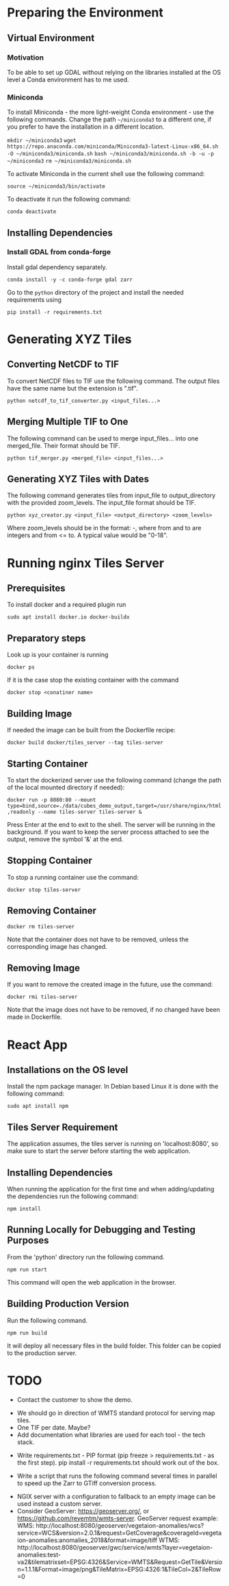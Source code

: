 # Preparing the Environment

## Virtual Environment

### Motivation

To be able to set up GDAL without relying on the libraries installed at the OS level a Conda environment has to me used.

### Miniconda

To install Miniconda - the more light-weight Conda environment - use the following commands. Change the path
`~/miniconda3` to a different one, if you prefer to have the installation in a different location.

`mkdir ~/miniconda3`
`wget https://repo.anaconda.com/miniconda/Miniconda3-latest-Linux-x86_64.sh -O ~/miniconda3/miniconda.sh`
`bash ~/miniconda3/miniconda.sh -b -u -p ~/miniconda3`
`rm ~/miniconda3/miniconda.sh`

To activate Miniconda in the current shell use the following command:

`source ~/miniconda3/bin/activate`

To deactivate it run the following command:

`conda deactivate`

## Installing Dependencies

### Install GDAL from conda-forge

Install gdal dependency separately.

`conda install -y -c conda-forge gdal zarr`

Go to the `python` directory of the project and install the needed requirements using

`pip install -r requirements.txt`

# Generating XYZ Tiles

## Converting NetCDF to TIF

To convert NetCDF files to TIF use the following command. The output files have the same name but the extension is ".tif".

`python netcdf_to_tif_converter.py <input_files...>`

## Merging Multiple TIF to One

The following command can be used to merge input_files... into one merged_file. Their format should be TIF. 

`python tif_merger.py <merged_file> <input_files...>`

## Generating XYZ Tiles with Dates

The following command generates tiles from input_file to output_directory with the provided zoom_levels. The input_file format should be TIF.

`python xyz_creator.py <input_file> <output_directory> <zoom_levels>`

Where zoom_levels should be in the format: <from>-<to>, where from and to are integers and from <= to. A typical value would be "0-18".

# Running nginx Tiles Server

## Prerequisites

To install docker and a required plugin run

`sudo apt install docker.io docker-buildx`

## Preparatory steps

Look up is your container is running

`docker ps`

If it is the case stop the existing container with the command

`docker stop <conatiner name>`

## Building Image

If needed the image can be built from the Dockerfile recipe:

`docker build docker/tiles_server --tag tiles-server`

## Starting Container

To start the dockerized server use the following command (change the path of the local mounted directory if needed):

`docker run -p 8080:80 --mount type=bind,source=./data/cubes_demo_output,target=/usr/share/nginx/html,readonly --name tiles-server tiles-server &`

Press Enter at the end to exit to the shell. The server will be running in the background. If you want to keep the 
server process attached to see the output, remove the symbol '&' at the end. 

## Stopping Container

To stop a running container use the command:

`docker stop tiles-server`

## Removing Container

`docker rm tiles-server`

Note that the container does not have to be removed, unless the corresponding image has changed.

## Removing Image

If you want to remove the created image in the future, use the command:

`docker rmi tiles-server`

Note that the image does not have to be removed, if no changed have been made in Dockerfile.

# React App

## Installations on the OS level

Install the npm package manager. In Debian based Linux it is done with the following command:

`sudo apt install npm`

## Tiles Server Requirement

The application assumes, the tiles server is running on 'localhost:8080', so make sure to start the 
server before starting the web application.

## Installing Dependencies

When running the application for the first time and when adding/updating the dependencies run the following command:

`npm install`

## Running Locally for Debugging and Testing Purposes

From the 'python' directory run the following command.

`npm run start`

This command will open the web application in the browser.

## Building Production Version

Run the following command.

`npm run build`

It will deploy all necessary files in the build folder. This folder can be copied to the production server.


# TODO
+ Contact the customer to show the demo.
- We should go in direction of WMTS standard protocol for serving map tiles.
- One TIF per date. Maybe?
- Add documentation what libraries are used for each tool - the tech stack.
+ Write requirements.txt - PIP format (pip freeze > requirements.txt - as the first step). pip install -r requirements.txt should work out of the box.
- Write a script that runs the following command several times in parallel to speed up the Zarr to GTiff
  conversion process.
+ NGIX server with a configuration to fallback to an empty image can be used instead a custom server.
+ Consider GeoServer: https://geoserver.org/, or https://github.com/reyemtm/wmts-server.
    GeoServer request example:
    WMS: http://localhost:8080/geoserver/vegetaion-anomalies/wcs?service=WCS&version=2.0.1&request=GetCoverage&coverageId=vegetaion-anomalies:anomalies_2018&format=image/tiff
    WTMS: http://localhost:8080/geoserver/gwc/service/wmts?layer=vegetaion-anomalies:test-va2&tilematrixset=EPSG:4326&Service=WMTS&Request=GetTile&Version=1.1.1&Format=image/png&TileMatrix=EPSG:4326:1&TileCol=2&TileRow=0
